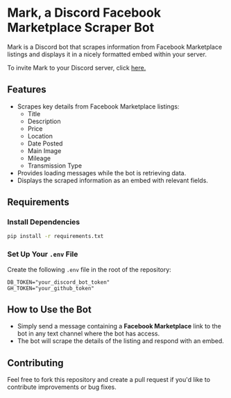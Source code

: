 # Mark, a Discord Facebook Marketplace Scraper Bot

Mark is a Discord bot that scrapes information from Facebook Marketplace listings and displays it in a nicely formatted embed within your server.

To invite Mark to your Discord server, click [here.](https://discord.com/oauth2/authorize?client_id=1349283496518221845&permissions=75776&integration_type=0&scope=bot)

## Features

- Scrapes key details from Facebook Marketplace listings:
  - Title
  - Description
  - Price
  - Location
  - Date Posted
  - Main Image
  - Mileage
  - Transmission Type
- Provides loading messages while the bot is retrieving data.
- Displays the scraped information as an embed with relevant fields.

## Requirements

### Install Dependencies

```bash
pip install -r requirements.txt
```

### Set Up Your `.env` File

Create the following `.env` file in the root of the repository:

```env
DB_TOKEN="your_discord_bot_token"
GH_TOKEN="your_github_token"
```

## How to Use the Bot

- Simply send a message containing a **Facebook Marketplace** link to the bot in any text channel where the bot has access.
- The bot will scrape the details of the listing and respond with an embed.

## Contributing

Feel free to fork this repository and create a pull request if you'd like to contribute improvements or bug fixes.
